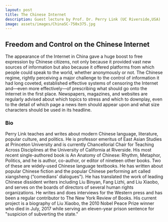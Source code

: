 ```yaml
---
layout: post
title: The Chinese Internet
description: Guest lecture by Prof. Dr. Perry Link (UC Riverside,USA)
image: assets/images/ChinaSC-750x375.jpg
---
```

## Freedom and Control on the Chinese Internet
The appearance of the Internet in China gave a huge boost to free expression by Chinese citizens, not only because it provided vast new sources of information but also because it offered platforms from which people could speak to the world, whether anonymously or not.  The Chinese regime, rightly perceiving a major challenge to the control of information it had long coveted, established effective systems of censoring the Internet and—even more effectively—of prescribing what should go onto the Internet in the first place.  Newspapers, magazines, and websites are regularly advised about which topics to stress and which to downplay, even to the detail of which page a news item should appear upon and what size characters should be used in its headline.

### Bio
Perry Link teaches and writes about modern Chinese language, literature, popular culture, and politics.  He is professor emeritus of East Asian Studies at Princeton University and is currently Chancellorial Chair for Teaching Across Disciplines at the University of California at Riverside.  His most recent single-authored book is An Anatomy of Chinese: Rhythm, Metaphor, Politics, and he is author, co-author, or editor of nineteen other books.  Two of these are widely-used Chinese language textbooks. He has written about popular Chinese fiction and the popular Chinese performing art called xiangsheng (“comedians’ dialogues"). He has translated the work of leading Chinese dissident writers including Liu Binyan, Fang Lizhi, and Liu Xiaobo, and serves on the boards of directors of several human rights organizations.  He writes and does interviews for the Western press and has been a regular contributor to The New York Review of Books. His current project is a biography of Liu Xiaobo, the 2010 Nobel Peace Prize winner who died in July, 2017 while serving an eleven-year prison sentence for "suspicion of subverting the state."

